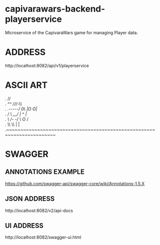 # capivarawars-backend-playerservice
Microservice of the CapivaraWars game for managing Player data.

# ADDRESS
http://localhost:8082/api/v1/playerservice
	

# ASCII ART                                                                       
.                        //                                               
.          ^_^        ///-\\\                                             
.   .-----/  0\       |O   O|                                             
.  /  \     __/       |  ^  |                                             
.  \  /_- -/           \ O /                                              
.   \\\  \\\            | |                                               
.~~~~~~~~~~~~~~~~~~~~~~~~~~~~~~~~~~~~~~~~~~~~~~~~~~~~~~~~~~~~~~~~~~~~~~~

# SWAGGER

## ANNOTATIONS EXAMPLE
https://github.com/swagger-api/swagger-core/wiki/Annotations-1.5.X

## JSON ADDRESS
http://localhost:8082/v2/api-docs
	
## UI ADDRESS
http://localhost:8082/swagger-ui.html
